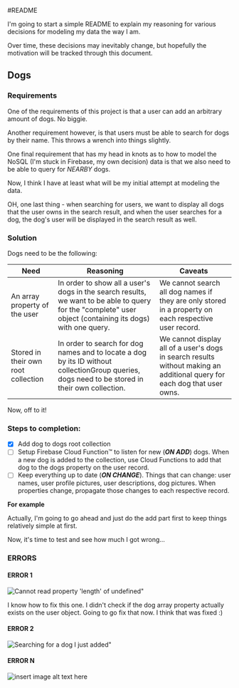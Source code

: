 #README

I'm going to start a simple README to explain my reasoning for various decisions for modeling my data the way I am. 

Over time, these decisions may inevitably change, but hopefully the motivation will be tracked through this document.

## Dogs
### Requirements
One of the requirements of this project is that a user can add an arbitrary amount of dogs.
No biggie.

Another requirement however, is that users must be able to search for dogs by their name. This throws a wrench into things slightly. 

One final requirement that has my head in knots as to how to model the NoSQL (I'm stuck in Firebase, my own decision) data is that we also need to be able to query for *NEARBY* dogs.

Now, I think I have at least what will be my initial attempt at modeling the data.

OH, one last thing - when searching for users, we want to display all dogs that the user owns in the search result, and when the user searches for a dog, the dog's user will be displayed in the search result as well.

### Solution 
Dogs need to be the following:

| Need        | Reasoning           | Caveats           |
| ------------- |-------------|-------------|
| An array property of the user | In order to show all a user's dogs in the search results, we want to be able to query for the "complete" user object (containing its dogs) with one query. |  We cannot search all dog names if they are only stored in a property on each respective user record. 
| Stored in their own root collection   | In order to search for dog names and to locate a dog by its ID without collectionGroup queries, dogs need to be stored in their own collection.       | We cannot display all of a user's dogs in search results without making an additional query for each dog that user owns.   |

Now, off to it!

### Steps to completion:

- [x]  Add dog to dogs root collection
- [ ]   Setup Firebase Cloud Function™ to listen for new (***ON ADD***) dogs. When a new dog is added to the collection, use Cloud Functions to add that dog to the dogs property on the user record.
- [ ]    Keep everything up to date (***ON CHANGE***). Things that can change: user names, user profile pictures, user descriptions, dog pictures. When properties change, propagate those changes to each respective record.

**For example**

  Actually, I'm going to go ahead and just do the add part first to keep things relatively simple at first.

  
  Now, it's time to test and see how much I got wrong...
  
### ERRORS
#### ERROR 1
![Cannot read property 'length' of undefined"](https://i.imgur.com/17MZhaX.png" "Cannot read property 'length' of undefined")

I know how to fix this one. I didn't check if the dog array property actually exists on the user object. Going to go fix that now.
I think that was fixed :)

#### ERROR 2

![Searching for a dog I just added"](https://i.imgur.com/stmhDX3.png" "Searching for a dog that I just added")


#### ERROR N
![insert image alt text here](insert_image_url_here)

